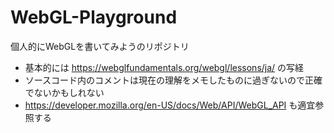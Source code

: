 # WebGL-Playground

個人的にWebGLを書いてみようのリポジトリ

- 基本的には https://webglfundamentals.org/webgl/lessons/ja/ の写経
- ソースコード内のコメントは現在の理解をメモしたものに過ぎないので正確でないかもしれない
- https://developer.mozilla.org/en-US/docs/Web/API/WebGL_API も適宜参照する

